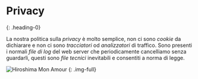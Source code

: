 # Privacy
{: .heading-0}

La nostra politica sulla *privacy* è molto semplice, non ci sono *cookie* da dichiarare e non ci sono *tracciatori* od *analizzatori* di traffico.
Sono presenti i normali *file di log* del web server che periodicamente cancelliamo senza guardarli, questi sono *file tecnici* inevitabili e consentiti a norma di legge.

![Hiroshima Mon Amour](/images/film-22.jpg "Hiroshima Mon Amour")
{: .img-full}
